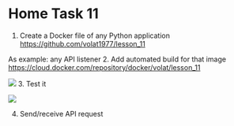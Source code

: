 # Home Task 11
1. Create a Docker file of any Python application
https://github.com/volat1977/lesson_11

 As example: any API listener 
2. Add automated build for that image
https://cloud.docker.com/repository/docker/volat/lesson_11

![](https://github.com/volat1977/sa.it-academy.by/blob/m-sa2-06-19/akomlik/lesson_11/docker_hub.png)
3. Test it

![](https://github.com/volat1977/sa.it-academy.by/blob/m-sa2-06-19/akomlik/lesson_11/curl_localhost.png)

4. Send/receive API request
